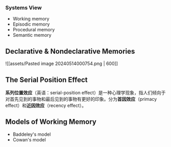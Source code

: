 ### Systems View

- Working memory
- Episodic memory
- Procedural memory
- Semantic memory

## Declarative & Nondeclarative Memories

![[assets/Pasted image 20240514000754.png | 600]]

## The Serial Position Effect

**系列位置效应**（英语：serial-position effect）是一种心理学现象，指人们倾向于对首先见到的事物和最后见到的事物有更好的印象。分为**首因效应**（primacy effect）和**近因效应**（recency effect）。

## Models of Working Memory

- Baddeley's model
- Cowan's model